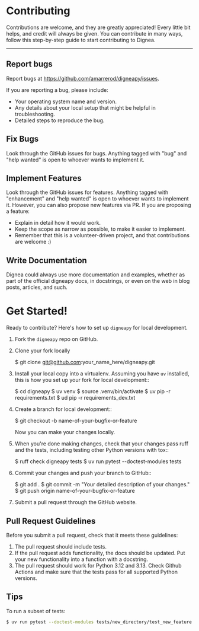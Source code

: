 # Contributing

Contributions are welcome, and they are greatly appreciated! Every little bit helps, and credit will always be given. You can contribute in many ways, follow this step-by-step guide to start contributing to Dignea.

---

## Report bugs

Report bugs at https://github.com/amarrerod/digneapy/issues.

If you are reporting a bug, please include:

* Your operating system name and version.
* Any details about your local setup that might be helpful in troubleshooting.
* Detailed steps to reproduce the bug.

## Fix Bugs

Look through the GitHub issues for bugs. Anything tagged with "bug" and "help
wanted" is open to whoever wants to implement it. 

## Implement Features

Look through the GitHub issues for features. Anything tagged with "enhancement"
and "help wanted" is open to whoever wants to implement it. However, you can also propose new features via PR. 
If you are proposing a feature:

* Explain in detail how it would work.
* Keep the scope as narrow as possible, to make it easier to implement.
* Remember that this is a volunteer-driven project, and that contributions
  are welcome :)

## Write Documentation

Dignea could always use more documentation and examples, whether as part of the
official digneapy docs, in docstrings, or even on the web in blog posts,
articles, and such.

# Get Started! 

Ready to contribute? Here's how to set up `digneapy` for local development.

1. Fork the `digneapy` repo on GitHub.
2. Clone your fork locally

    $ git clone git@github.com:your_name_here/digneapy.git

3. Install your local copy into a virtualenv. Assuming you have ``uv`` installed, this is how you set up your fork for local development::

    $ cd digneapy 
    $ uv venv
    $ source .venv/bin/activate
    $ uv pip -r requirements.txt
    $ ud pip -r requirements_dev.txt

4. Create a branch for local development::

    $ git checkout -b name-of-your-bugfix-or-feature

   Now you can make your changes locally.

5. When you're done making changes, check that your changes pass ruff and the
   tests, including testing other Python versions with tox::

    $ ruff check digneapy tests
    $ uv run pytest --doctest-modules tests 


6. Commit your changes and push your branch to GitHub::

    $ git add .
    $ git commit -m "Your detailed description of your changes."
    $ git push origin name-of-your-bugfix-or-feature

7. Submit a pull request through the GitHub website.

Pull Request Guidelines
-----------------------

Before you submit a pull request, check that it meets these guidelines:

1. The pull request should include tests.
2. If the pull request adds functionality, the docs should be updated. Put
   your new functionality into a function with a docstring.
3. The pull request should work for Python 3.12 and 3.13. Check Github Actions and make sure that the tests pass for all supported Python versions.

## Tips

To run a subset of tests:

```bash
$ uv run pytest --doctest-modules tests/new_directory/test_new_feature.py
```

